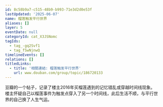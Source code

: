 ```yaml
---
id: 8c58b9a7-c515-48b9-b993-71e3d2d0e53f
lastUpdated: '2025-06-07'
name: 榴莲触发平行世界
aliases: []
layer: 5
eventDate: null
categoryId: cat_X3JSNomc
tagIds:
  - tag_-gq2Svf1
  - tag_fSwNjnwQ
timelineEvents: []
relations: []
titledLinks:
  - title: '相關連結: 榴莲触发平行世界'
    url: www.douban.com/group/topic/186720133
---
```

豆瓣的一个帖子，记录了楼主2016年买榴莲遇到的记忆错乱或穿越时间线现象。楼主怀疑自己以榴莲事件为触发点穿入了另一个时间线，此后生活不顺，与平行世界的自己换了人生气运。
